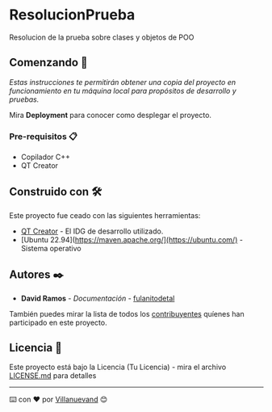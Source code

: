 # ResolucionPrueba
Resolucion de la prueba sobre clases y objetos de POO

## Comenzando 🚀

_Estas instrucciones te permitirán obtener una copia del proyecto en funcionamiento en tu máquina local para propósitos de desarrollo y pruebas._

Mira **Deployment** para conocer como desplegar el proyecto.


### Pre-requisitos 📋

- Copilador C++
- QT Creator

## Construido con 🛠️
Este proyecto fue ceado con las siguientes herramientas:


* [QT Creator](https://www.qt.io/product/development-tools) - El IDG de desarrollo utilizado.
* [Ubuntu 22.94](https://maven.apache.org/](https://ubuntu.com/) - Sistema operativo

## Autores ✒️
* **David Ramos** - *Documentación* - [fulanitodetal](#fulanito-de-tal)

También puedes mirar la lista de todos los [contribuyentes](https://github.com/your/project/contributors) quíenes han participado en este proyecto. 

## Licencia 📄

Este proyecto está bajo la Licencia (Tu Licencia) - mira el archivo [LICENSE.md](LICENSE.md) para detalles



---
⌨️ con ❤️ por [Villanuevand](https://github.com/Villanuevand) 😊
